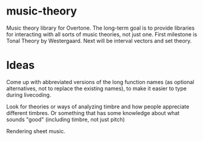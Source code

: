 music-theory
====================

Music theory library for Overtone. The long-term goal is to provide libraries for interacting with all sorts of music
theories, not just one. First milestone is Tonal Theory by Westergaard. Next will be interval vectors and set theory.

Ideas
====================
Come up with abbreviated versions of the long function names (as optional alternatives, not to replace
the existing names), to make it easier to type during
livecoding.

Look for theories or ways of analyzing timbre and how people appreciate different timbres.
Or something that has some knowledge about what sounds "good" (including timbre, not just pitch)

Rendering sheet music.